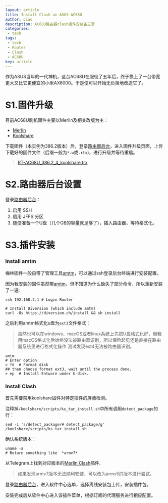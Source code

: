 ```yaml
---
layout: article
title: Install Clash on ASUS-AC68U
author: Ciao
description: AC68U路由器clash插件安装备忘录
categories:
 - tech
tags:
 - tech
 - Router
 - Clash
 - AC68U
key: article
---
```


作为ASUS当年的一代神机，这台AC68U在服役了五年后，终于换上了一台带宽更大又比它更便宜的小米AX6000。于是便可以开始无负担地改造它了。

# S1.固件升级

目前AC68U刷机固件主要以Merlin及相关改版为主：

- [Merlin](https://www.asuswrt-merlin.net/download)
- [Koolshare](https://firmware.koolshare.cn)

下载固件（本实例为386.2版本）后，登录[路由器后台](192.168.2.1)，进入固件升级页面，上传下载好的固件文件（后缀一般为`*.w`或`.rtx`)，进行升级并等待重启。
> [RT-AC68U_386.2_4_koolshare.trx](https://firmware.koolshare.cn/Koolshare_RMerl_New_Gen_386/RT-AC68U/)

# S2.路由器后台设置

登录[路由器后台](192.168.2.1)：

1. 启用 SSH
2. 启用 JFFS 分区
3. 随便准备一个U盘（几个GB的容量就足够了），插入路由器，等待格式化。

# S3.插件安装

### Install amtm

梅林固件一般自带了管理工具[amtm](https://diversion.ch/amtm.html)，可以通过ssh登录后台终端进行安装配置。

因为我安装的固件虽然带[amtm](https://diversion.ch/amtm.html)，但不知道为什么缺失了部分命令，所以重新安装了一遍:

```shell
ssh 192.168.2.1 # Login Router

# Install Diversion (which include amtm)
curl -Os https://diversion.ch/install && sh install
```

之后利用amtm格式化u盘为`ext3`文件格式：
> 虽然也可以在windows、macOS或者linux系统上先把U盘格式化好，但我用macOS格式化后始终没法被路由器识别，所以保险起见还是直接在路由器系统里进行格式化操作
> 测试发现ext4无法被路由器识别。

```shell
amtm
# Enter option
> fd  # Format disk
## then choose format ext3, wait until the process done.
> ep  # Install Entware under U-disk.
```

### Install Clash

首先需要禁用koolshare固件对特定插件的屏蔽检测。

注释掉`/koolshare/scripts/ks_tar_install.sh`中所有调用`detect_package`的行：

```shell
sed -i 's/detect_package/# detect_package/g' /koolshare/scripts/ks_tar_install.sh
```

确认系统版本：
```shell
uname -a
# Return something like  *armv7*
```
从Telegram上找到对应版本的[Merlin Clash](https://t.me/s/merlinclashcat)插件.
> 如果发现armv7版本无法顺利安装，可以改为armv5的版本进行尝试。

登录[路由器后台](192.168.2.1)，进入软件中心选单，选择离线安装包上传，安装插件包。

安装完成后从软件中心进入该插件菜单，根据订阅的代理服务进行相应配置。
